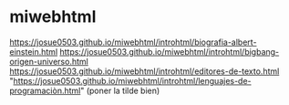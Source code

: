 # miwebhtml
https://josue0503.github.io/miwebhtml/introhtml/biografia-albert-einstein.html
https://josue0503.github.io/miwebhtml/introhtml/bigbang-origen-universo.html
https://josue0503.github.io/miwebhtml/introhtml/editores-de-texto.html
"https://josue0503.github.io/miwebhtml/introhtml/lenguajes-de-programaciòn.html" (poner la tilde bien)
